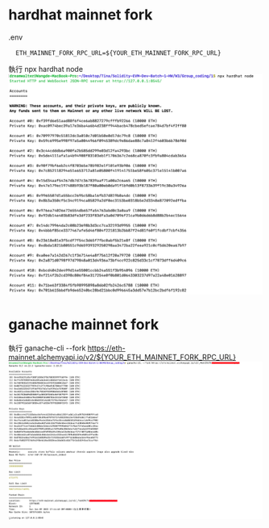 # hardhat mainnet fork
  .env
```
  ETH_MAINNET_FORK_RPC_URL=${YOUR_ETH_MAINNET_FORK_RPC_URL}
```
  執行 npx hardhat node
  ![](./hardhat-mainnet-fork-snapshot.png)

# ganache mainnet fork
  執行 ganache-cli --fork https://eth-mainnet.alchemyapi.io/v2/${YOUR_ETH_MAINNET_FORK_RPC_URL}
  ![](./ganache-mainnet-fork-snapshot.png)
